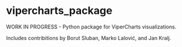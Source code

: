 # vipercharts_package
WORK IN PROGRESS - Python package for ViperCharts visualizations.

Includes contribitions by Borut Sluban, Marko Lalović, and Jan Kralj.
